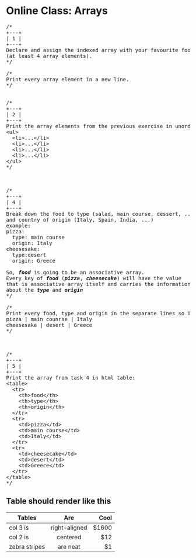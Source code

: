 # Online Class: Arrays

<pre>
/*
+---+
| 1 |
+---+
Declare and assign the indexed array with your favourite food 
(at least 4 array elements).
*/

/*
Print every array element in a new line.
*/


/*
+---+
| 2 |
+---+
Print the array elements from the previous exercise in unordered list.
&lt;ul&gt;
  &lt;li&gt;...&lt;/li&gt;
  &lt;li&gt;...&lt;/li&gt;
  &lt;li&gt;...&lt;/li&gt;
  &lt;li&gt;...&lt;/li&gt;
&lt;/ul&gt;
*/



/*
+---+
| 4 |
+---+
Break down the food to type (salad, main course, dessert, ...) 
and country of origin (Italy, Spain, India, ...)
example:
pizza:
  type: main course
  origin: Italy
cheesesake: 
  type:desert
  origin: Greece
  
So, <em><strong>food</strong></em> is going to be an associative array. 
Every key of <em><strong>food</strong></em> (<em><strong>pizza</strong></em>, <em><strong>cheesecake</strong></em>) will have the value
that is associative array itself and carries the information 
about the <em><strong>type</strong></em> and <em><strong>origin</strong></em>
*/

/*
Print every food, type and origin in the separate lines so it renders like this:
pizza | main counrse | Italy
cheesesake | desert | Greece
*/



/*
+---+
| 5 |
+---+
Print the array from task 4 in html table:
&lt;table&gt;
  &lt;tr>
    &lt;th&gt;food&lt;/th&gt;
    &lt;th&gt;type&lt;/th&gt;
    &lt;th&gt;origin&lt;/th&gt;
  &lt;/tr&gt;
  &lt;tr&gt;
    &lt;td&gt;pizza&lt;/td&gt;
    &lt;td&gt;main course&lt;/td&gt;
    &lt;td&gt;Italy&lt;/td&gt;
  &lt;/tr&gt;
  &lt;tr&gt;
    &lt;td&gt;cheesecake&lt;/td&gt;
    &lt;td&gt;desert&lt;/td&gt;
    &lt;td&gt;Greece&lt;/td&gt;
  &lt;/tr&gt;
&lt;/table&gt;
*/
</pre>

## Table should render like this
| Tables        | Are           | Cool  |
| ------------- |:-------------:| -----:|
| col 3 is      | right-aligned | $1600 |
| col 2 is      | centered      |   $12 |
| zebra stripes | are neat      |    $1 |

